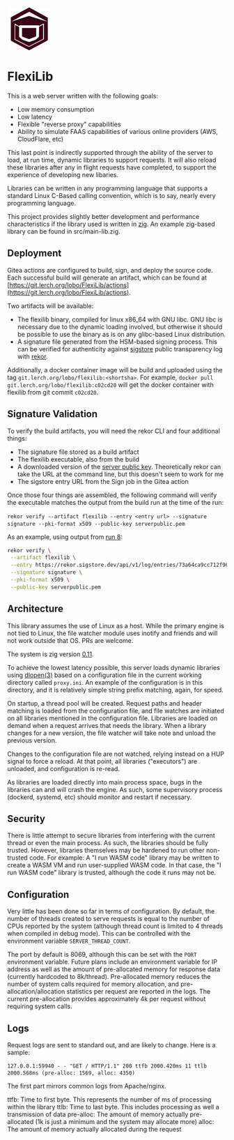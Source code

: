<img src="FlexiLib.svg" width="100px" />

FlexiLib
========

This is a web server written with the following goals:

* Low memory consumption
* Low latency
* Flexible "reverse proxy" capabilities
* Ability to simulate FAAS capabilities of various online providers (AWS, CloudFlare, etc)

This last point is indirectly supported through the ability of the server to
load, at run time, dynamic libraries to support requests. It will also reload
these libraries after any in flight requests have completed, to support the
experience of developing new libaries.

Libraries can be written in any programming language that supports a standard
Linux C-Based calling convention, which is to say, nearly every programming
language.

This project provides slightly better development and performance characteristics
if the library used is written in [zig](https://ziglang.org). An example zig-based
library can be found in src/main-lib.zig.

Deployment
----------

Gitea actions are configured to build, sign, and deploy the source code. Each
successful build will generate an artifact, which can be found at
[https://git.lerch.org/lobo/FlexiLib/actions](https://git.lerch.org/lobo/FlexiLib/actions).

Two artifacts will be available:

* The flexilib binary, compiled for linux x86_64 with GNU libc. GNU libc is
  necessary due to the dynamic loading involved, but otherwise it should be
  possible to use the binary as is on any glibc-based Linux distribution.
* A signature file generated from the HSM-based signing process. This can be
  verified for authenticity against [sigstore](https://sigstore.dev/) public
  transparency log with [rekor](ihttps://github.com/sigstore/rekor).

Additionally, a docker container image will be build and uploaded using the
tag `git.lerch.org/lobo/flexilib:<shortsha>`. For example, `docker pull git.lerch.org/lobo/flexilib:c02cd20`
will get the docker container with flexilib from git commit `c02cd20`.

Signature Validation
--------------------

To verify the build artifacts, you will need the rekor CLI and four additional
things:

* The signature file stored as a build artifact
* The flexilib executable, also from the build
* A downloaded version of the [server public key](https://emil.lerch.org/serverpublic.pem).
  Theoretically rekor can take the URL at the command line, but this doesn't seem
  to work for me
* The sigstore entry URL from the Sign job in the Gitea action

Once those four things are assembled, the following command will verify the
executable matches the output from the build run at the time of the run:

`rekor verify --artifact flexilib --entry <entry url> --signature signature --pki-format x509 --public-key serverpublic.pem`

As an example, using output from [run 8](https://git.lerch.org/lobo/FlexiLib/actions/runs/8/jobs/1):

```sh
rekor verify \
 --artifact flexilib \
 --entry https://rekor.sigstore.dev/api/v1/log/entries/73a64ca9cc712f9645bfe79ae104b101e3ef7022172f0bfc3aa34d4f45ca2af8 \
 --signature signature \
 --pki-format x509 \
 --public-key serverpublic.pem
```

Architecture
------------

This library assumes the use of Linux as a host. While the primary engine is not
tied to Linux, the file watcher module uses inotify and friends and will not
work outside that OS. PRs are welcome.

The system is zig version [0.11](https://ziglang.org/download/0.11.0/zig-linux-x86_64-0.11.0.tar.xz).

To achieve the lowest latency possible, this server loads dynamic libraries
using [dlopen(3)](https://linux.die.net/man/3/dlopen) based on a configuration
file in the current working directory called `proxy.ini`. An example of the
configuration is in this directory, and it is relatively simple string prefix
matching, again, for speed.

On startup, a thread pool will be created. Request paths and header matching
is loaded from the configuration file, and file watches are initiated on all
libraries mentioned in the configuration file. Libraries are loaded on demand
when a request arrives that needs the library. When a library changes for a new
version, the file watcher will take note and unload the previous version.

Changes to the configuration file are not watched, relying instead on a HUP
signal to force a reload. At that point, all libraries ("executors") are
unloaded, and configuration is re-read.

As libraries are loaded directly into main process space, bugs in the libraries
can and will crash the engine. As such, some supervisory process (dockerd,
systemd, etc) should monitor and restart if necessary.

Security
--------

There is little attempt to secure libraries from interfering with the current
thread or even the main process. As such, the libraries should be fully trusted.
However, libraries themselves may be hardened to run other non-trusted code.
For example: A "I run WASM code" library may be written to create a WASM VM and
run user-supplied WASM code. In that case, the "I run WASM code" library is
trusted, although the code it runs may not be.

Configuration
-------------

Very little has been done so far in terms of configuration. By default, the
number of threads created to serve requests is equal to the number of CPUs
reported by the system (although thread count is limited to 4 threads when
compiled in debug mode). This can be controlled with the environment variable
`SERVER_THREAD_COUNT`.

The port by default is 8069, although this can be set with the `PORT`
environment variable. Future plans include an environment variable for IP
address as well as the amount of pre-allocated memory for response data (currently
hardcoded to 8k/thread). Pre-allocated memory reduces the number of system
calls required for memory allocation, and pre-allocation/allocation statistics
per request are reported in the logs. The current pre-allocation provides
approximately 4k per request without requiring system calls.

Logs
----

Request logs are sent to standard out, and are likely to change. Here is a sample:

```
127.0.0.1:59940 - - "GET / HTTP/1.1" 200 ttfb 2000.420ms 11 ttlb 2000.568ms (pre-alloc: 1569, alloc: 4350)
```

The first part mirrors common logs from Apache/nginx.

ttfb: Time to first byte. This represents the number of ms of processing within the library
ttlb: Time to last byte. This includes processing as well a transmission of data
pre-alloc: The amount of memory actually pre-allocated (1k is just a minimum and the system may allocate more)
alloc: The amount of memory actually allocated during the request

